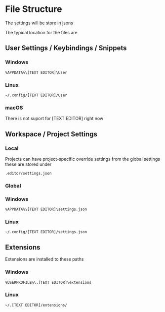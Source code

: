 # File Structure

The settings will be store in jsons

The typical location for the files are

## User Settings / Keybindings / Snippets

### Windows

``` plantext
%APPDATA%\[TEXT EDITOR]\User
```

### Linux

``` plantext
~/.config/[TEXT EDITOR]/User
```

### macOS

There is not suport for [TEXT EDITOR] right now

## Workspace / Project Settings

### Local

Projects can have project-specific override settings from the global settings
these are stored under

``` plantext
.editor/settings.json
```

### Global

### Windows

``` plantext
%APPDATA%\[TEXT EDITOR]\settings.json
```

### Linux

``` plantext
~/.config/[TEXT EDITOR]/settings.json
```

## Extensions

Extensions are installed to these paths

### Windows

``` plantext
%USERPROFILE%\.[TEXT EDITOR]\extensions
```

### Linux

``` plantext
~/.[TEXT EDITOR]/extensions/
```

